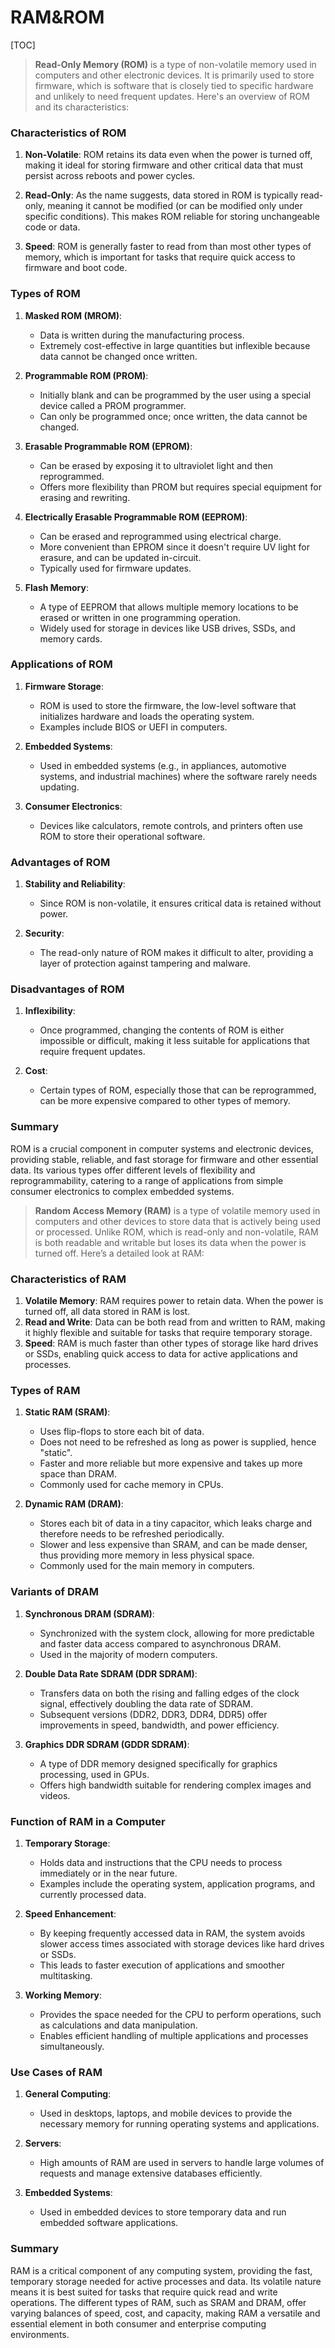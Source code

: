 # RAM&ROM

[TOC]



> **Read-Only Memory (ROM)** is a type of non-volatile memory used in computers and other electronic devices. It is primarily used to store firmware, which is software that is closely tied to specific hardware and unlikely to need frequent updates. Here's an overview of ROM and its characteristics:

### Characteristics of ROM

1. **Non-Volatile**: ROM retains its data even when the power is turned off, making it ideal for storing firmware and other critical data that must persist across reboots and power cycles.

2. **Read-Only**: As the name suggests, data stored in ROM is typically read-only, meaning it cannot be modified (or can be modified only under specific conditions). This makes ROM reliable for storing unchangeable code or data.

3. **Speed**: ROM is generally faster to read from than most other types of memory, which is important for tasks that require quick access to firmware and boot code.

### Types of ROM

1. **Masked ROM (MROM)**: 
   - Data is written during the manufacturing process.
   - Extremely cost-effective in large quantities but inflexible because data cannot be changed once written.

2. **Programmable ROM (PROM)**: 
   - Initially blank and can be programmed by the user using a special device called a PROM programmer.
   - Can only be programmed once; once written, the data cannot be changed.

3. **Erasable Programmable ROM (EPROM)**: 
   - Can be erased by exposing it to ultraviolet light and then reprogrammed.
   - Offers more flexibility than PROM but requires special equipment for erasing and rewriting.

4. **Electrically Erasable Programmable ROM (EEPROM)**: 
   - Can be erased and reprogrammed using electrical charge.
   - More convenient than EPROM since it doesn't require UV light for erasure, and can be updated in-circuit.
   - Typically used for firmware updates.

5. **Flash Memory**: 
   - A type of EEPROM that allows multiple memory locations to be erased or written in one programming operation.
   - Widely used for storage in devices like USB drives, SSDs, and memory cards.

### Applications of ROM

1. **Firmware Storage**: 
   - ROM is used to store the firmware, the low-level software that initializes hardware and loads the operating system.
   - Examples include BIOS or UEFI in computers.

2. **Embedded Systems**: 
   - Used in embedded systems (e.g., in appliances, automotive systems, and industrial machines) where the software rarely needs updating.

3. **Consumer Electronics**: 
   - Devices like calculators, remote controls, and printers often use ROM to store their operational software.

### Advantages of ROM

1. **Stability and Reliability**: 
   - Since ROM is non-volatile, it ensures critical data is retained without power.

2. **Security**: 
   - The read-only nature of ROM makes it difficult to alter, providing a layer of protection against tampering and malware.

### Disadvantages of ROM

1. **Inflexibility**: 
   - Once programmed, changing the contents of ROM is either impossible or difficult, making it less suitable for applications that require frequent updates.

2. **Cost**: 
   - Certain types of ROM, especially those that can be reprogrammed, can be more expensive compared to other types of memory.

### Summary

ROM is a crucial component in computer systems and electronic devices, providing stable, reliable, and fast storage for firmware and other essential data. Its various types offer different levels of flexibility and reprogrammability, catering to a range of applications from simple consumer electronics to complex embedded systems.





> **Random Access Memory (RAM)** is a type of volatile memory used in computers and other devices to store data that is actively being used or processed. Unlike ROM, which is read-only and non-volatile, RAM is both readable and writable but loses its data when the power is turned off. Here’s a detailed look at RAM:

### Characteristics of RAM

1. **Volatile Memory**: RAM requires power to retain data. When the power is turned off, all data stored in RAM is lost.
2. **Read and Write**: Data can be both read from and written to RAM, making it highly flexible and suitable for tasks that require temporary storage.
3. **Speed**: RAM is much faster than other types of storage like hard drives or SSDs, enabling quick access to data for active applications and processes.

### Types of RAM

1. **Static RAM (SRAM)**:
   - Uses flip-flops to store each bit of data.
   - Does not need to be refreshed as long as power is supplied, hence "static".
   - Faster and more reliable but more expensive and takes up more space than DRAM.
   - Commonly used for cache memory in CPUs.

2. **Dynamic RAM (DRAM)**:
   - Stores each bit of data in a tiny capacitor, which leaks charge and therefore needs to be refreshed periodically.
   - Slower and less expensive than SRAM, and can be made denser, thus providing more memory in less physical space.
   - Commonly used for the main memory in computers.

### Variants of DRAM

1. **Synchronous DRAM (SDRAM)**:
   - Synchronized with the system clock, allowing for more predictable and faster data access compared to asynchronous DRAM.
   - Used in the majority of modern computers.

2. **Double Data Rate SDRAM (DDR SDRAM)**:
   - Transfers data on both the rising and falling edges of the clock signal, effectively doubling the data rate of SDRAM.
   - Subsequent versions (DDR2, DDR3, DDR4, DDR5) offer improvements in speed, bandwidth, and power efficiency.

3. **Graphics DDR SDRAM (GDDR SDRAM)**:
   - A type of DDR memory designed specifically for graphics processing, used in GPUs.
   - Offers high bandwidth suitable for rendering complex images and videos.

### Function of RAM in a Computer

1. **Temporary Storage**: 
   - Holds data and instructions that the CPU needs to process immediately or in the near future.
   - Examples include the operating system, application programs, and currently processed data.

2. **Speed Enhancement**:
   - By keeping frequently accessed data in RAM, the system avoids slower access times associated with storage devices like hard drives or SSDs.
   - This leads to faster execution of applications and smoother multitasking.

3. **Working Memory**:
   - Provides the space needed for the CPU to perform operations, such as calculations and data manipulation.
   - Enables efficient handling of multiple applications and processes simultaneously.

### Use Cases of RAM

1. **General Computing**:
   - Used in desktops, laptops, and mobile devices to provide the necessary memory for running operating systems and applications.
   
2. **Servers**:
   - High amounts of RAM are used in servers to handle large volumes of requests and manage extensive databases efficiently.

3. **Embedded Systems**:
   - Used in embedded devices to store temporary data and run embedded software applications.

### Summary

RAM is a critical component of any computing system, providing the fast, temporary storage needed for active processes and data. Its volatile nature means it is best suited for tasks that require quick read and write operations. The different types of RAM, such as SRAM and DRAM, offer varying balances of speed, cost, and capacity, making RAM a versatile and essential element in both consumer and enterprise computing environments.